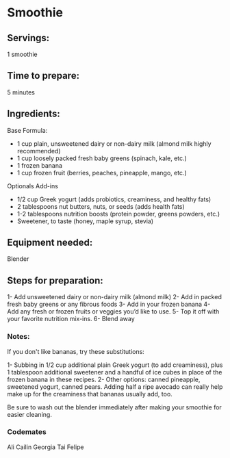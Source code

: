 # Smoothie

## Servings: 
1 smoothie

## Time to prepare: 
5 minutes

## Ingredients:
Base Formula:
* 1 cup plain, unsweetened dairy or non-dairy milk (almond milk highly recommended)
* 1 cup loosely packed fresh baby greens (spinach, kale, etc.)
* 1 frozen banana
* 1 cup frozen fruit (berries, peaches, pineapple, mango, etc.)

Optionals Add-ins
* 1/2 cup Greek yogurt (adds probiotics, creaminess, and healthy fats)
* 2 tablespoons nut butters, nuts, or seeds (adds health fats)
* 1-2 tablespoons nutrition boosts (protein powder, greens powders, etc.)
* Sweetener, to taste (honey, maple syrup, stevia)

## Equipment needed:
Blender

## Steps for preparation:
1- Add unsweetened dairy or non-dairy milk (almond milk)
2- Add in packed fresh baby greens or any fibrous foods
3- Add in your frozen banana
4- Add any fresh or frozen fruits or veggies you’d like to use.
5- Top it off with your favorite nutrition mix-ins.
6- Blend away

### Notes:
If you don't like bananas, try these substitutions:

1- Subbing in 1/2 cup additional plain Greek yogurt (to add creaminess), plus 1 tablespoon additional sweetener and a handful of ice cubes in place of the frozen banana in these recipes.
2- Other options: canned pineapple, sweetened yogurt, canned pears. Adding half a ripe avocado can really help make up for the creaminess that bananas usually add, too. 

Be sure to wash out the blender immediately after making your smoothie for easier cleaning.

### Codemates #
Ali
Cailin
Georgia
Tai
Felipe

